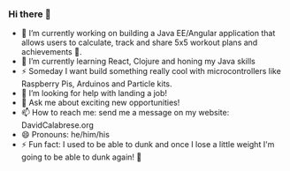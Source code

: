 ### Hi there 👋

<!-- **davidtcalabrese/davidtcalabrese** is a ✨ _special_ ✨ repository because its `README.md` (this file) appears on your GitHub profile. -->

- 🔭 I’m currently working on building a Java EE/Angular application that allows users to calculate, track and share 5x5 workout plans and achievements 💪. 
- 🌱 I’m currently learning React, Clojure and honing my Java skills
- ⚡ Someday I want build something really cool with microcontrollers like Raspberry Pis, Arduinos and Particle kits.
- 🤔 I’m looking for help with landing a job!
- 💬 Ask me about exciting new opportunities! 
- 📫 How to reach me: send me a message on my website: DavidCalabrese.org
- 😄 Pronouns: he/him/his
- ⚡ Fun fact: I used to be able to dunk and once I lose a little weight I'm going to be able to dunk again! 🏀 
